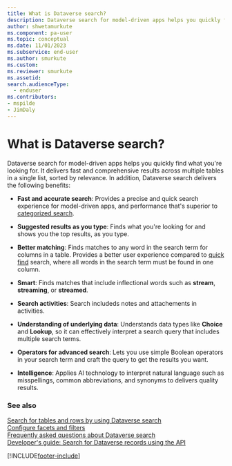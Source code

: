 ```yaml
---
title: What is Dataverse search?
description: Dataverse search for model-driven apps helps you quickly find what you're looking for. 
author: shwetamurkute
ms.component: pa-user
ms.topic: conceptual
ms.date: 11/01/2023
ms.subservice: end-user
ms.author: smurkute
ms.custom: 
ms.reviewer: smurkute
ms.assetid: 
search.audienceType: 
  - enduser
ms.contributors:
- mspilde
- JimDaly
---
```


# What is Dataverse search?

Dataverse search for model-driven apps helps you quickly find what you're looking for. It delivers fast and comprehensive results across multiple tables in a single list, sorted by relevance. In addition, Dataverse search delivers the following benefits:

- **Fast and accurate search**: Provides a precise and quick search experience for model-driven apps, and performance that's superior to [categorized search](quick-find.md#multiple-table-quick-find-categorized-search). 

- **Suggested results as you type**: Finds what you're looking for and shows you the top results, as you type.

- **Better matching**: Finds matches to any word in the search term for columns in a table. Provides a better user experience compared to [quick find](quick-find.md) search, where all words in the search term must be found in one column. 

- **Smart**: Finds matches that include inflectional words such as **stream**, **streaming**, or **streamed**. 

- **Search activities**: Search includeds notes and attachements in activities. 

- **Understanding of underlying data**: Understands data types like **Choice** and **Lookup**, so it can effectively interpret a search query that includes multiple search terms.

- **Operators for advanced search**: Lets you use simple Boolean operators in your search term and craft the query to get the results you want. 

- **Intelligence**: Applies AI technology to interpret natural language such as misspellings, common abbreviations, and synonyms to delivers quality results. 

### See also

[Search for tables and rows by using Dataverse search](relevance-search.md)<br/>
[Configure facets and filters](facets-and-filters.md)<br/>
[Frequently asked questions about Dataverse search](relevance-faq.md)<br />
[Developer's guide: Search for Dataverse records using the API](../developer/data-platform/search/overview.md)

[!INCLUDE[footer-include](../includes/footer-banner.md)]
